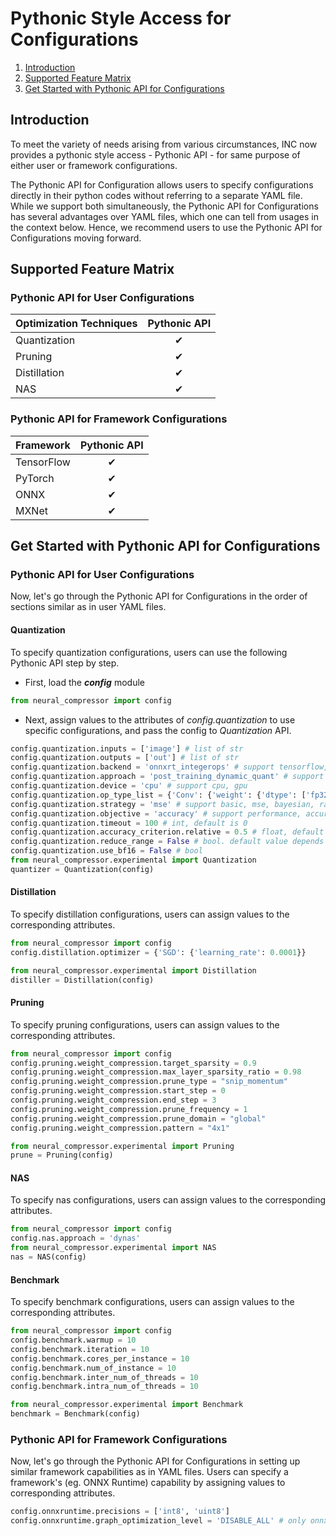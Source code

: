 Pythonic Style Access for Configurations
====

1. [Introduction](#introduction)
2. [Supported Feature Matrix](#supported-feature-matrix)
3. [Get Started with Pythonic API for Configurations](#get-started-with-pythonic-api-for-configurations)

## Introduction
To meet the variety of needs arising from various circumstances, INC now provides a
pythonic style access - Pythonic API - for same purpose of either user or framework configurations.

The Pythonic API for Configuration allows users to specify configurations
directly in their python codes without referring to 
a separate YAML file. While we support both simultaneously, 
the Pythonic API for Configurations has several advantages over YAML files, 
which one can tell from usages in the context below. Hence, we recommend 
users to use the Pythonic API for Configurations moving forward. 

## Supported Feature Matrix

### Pythonic API for User Configurations
| Optimization Techniques | Pythonic API |
|-------------------------|:------------:|
| Quantization            |   &#10004;   |
| Pruning                 |   &#10004;   |
| Distillation            |   &#10004;   |
| NAS                     |   &#10004;   |
### Pythonic API for Framework Configurations

| Framework  | Pythonic API |
|------------|:------------:|
| TensorFlow |   &#10004;   |
| PyTorch    |   &#10004;   |
| ONNX       |   &#10004;   |
| MXNet      |   &#10004;   |

## Get Started with Pythonic API for Configurations

### Pythonic API for User Configurations
Now, let's go through the Pythonic API for Configurations in the order of
sections similar as in user YAML files. 

#### Quantization

To specify quantization configurations, users can use the following 
Pythonic API step by step. 

* First, load the ***config*** module
```python
from neural_compressor import config
```
* Next, assign values to the attributes of *config.quantization* to use specific configurations, and pass the config to *Quantization* API.
```python
config.quantization.inputs = ['image'] # list of str
config.quantization.outputs = ['out'] # list of str
config.quantization.backend = 'onnxrt_integerops' # support tensorflow, tensorflow_itex, pytorch, pytorch_ipex, pytorch_fx, onnxrt_qlinearops, onnxrt_integerops, onnxrt_qdq, onnxrt_qoperator, mxnet
config.quantization.approach = 'post_training_dynamic_quant' # support post_training_static_quant, post_training_dynamic_quant, quant_aware_training
config.quantization.device = 'cpu' # support cpu, gpu
config.quantization.op_type_list = {'Conv': {'weight': {'dtype': ['fp32']}, 'activation': {'dtype': ['fp32']}}} # dict 
config.quantization.strategy = 'mse' # support basic, mse, bayesian, random, exhaustive
config.quantization.objective = 'accuracy' # support performance, accuracy, modelsize, footprint
config.quantization.timeout = 100 # int, default is 0
config.quantization.accuracy_criterion.relative = 0.5 # float, default is 0.01
config.quantization.reduce_range = False # bool. default value depends on hardware, True if cpu supports VNNI instruction, otherwise is False
config.quantization.use_bf16 = False # bool
from neural_compressor.experimental import Quantization
quantizer = Quantization(config)
```

#### Distillation
To specify distillation configurations, users can assign values to 
the corresponding attributes.
```python
from neural_compressor import config
config.distillation.optimizer = {'SGD': {'learning_rate': 0.0001}}

from neural_compressor.experimental import Distillation
distiller = Distillation(config)
```
#### Pruning
To specify pruning configurations, users can assign values to the corresponding attributes. 
```python
from neural_compressor import config
config.pruning.weight_compression.target_sparsity = 0.9
config.pruning.weight_compression.max_layer_sparsity_ratio = 0.98
config.pruning.weight_compression.prune_type = "snip_momentum"
config.pruning.weight_compression.start_step = 0
config.pruning.weight_compression.end_step = 3
config.pruning.weight_compression.prune_frequency = 1
config.pruning.weight_compression.prune_domain = "global"
config.pruning.weight_compression.pattern = "4x1"

from neural_compressor.experimental import Pruning
prune = Pruning(config)
```
#### NAS
To specify nas configurations, users can assign values to the
corresponding attributes.

```python
from neural_compressor import config
config.nas.approach = 'dynas'
from neural_compressor.experimental import NAS
nas = NAS(config)
```


#### Benchmark
To specify benchmark configurations, users can assign values to the
corresponding attributes.
```python
from neural_compressor import config
config.benchmark.warmup = 10
config.benchmark.iteration = 10
config.benchmark.cores_per_instance = 10
config.benchmark.num_of_instance = 10
config.benchmark.inter_num_of_threads = 10
config.benchmark.intra_num_of_threads = 10

from neural_compressor.experimental import Benchmark
benchmark = Benchmark(config)
```
### Pythonic API for Framework Configurations
Now, let's go through the Pythonic API for Configurations in setting up similar framework
capabilities as in YAML files. Users can specify a framework's (eg. ONNX Runtime) capability by
assigning values to corresponding attributes. 

```python
config.onnxruntime.precisions = ['int8', 'uint8']
config.onnxruntime.graph_optimization_level = 'DISABLE_ALL' # only onnxruntime has graph_optimization_level attribute
```

